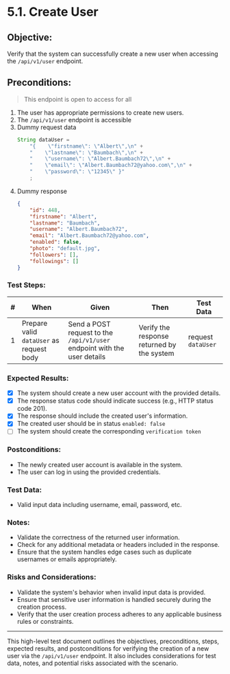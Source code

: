 # 5.1. Create User

## Objective:
Verify that the system can successfully create a new user when accessing the `/api/v1/user` endpoint.

## Preconditions:
> This endpoint is open to access for all

1. The user has appropriate permissions to create new users.
2. The `/api/v1/user` endpoint is accessible
3. Dummy request data
    ```java
    String dataUser =
        "{    \"firstname\": \"Albert\",\n" +
        "    \"lastname\": \"Baumbach\",\n" +
        "    \"username\": \"Albert.Baumbach72\",\n" +
        "    \"email\": \"Albert.Baumbach72@yahoo.com\",\n" +
        "    \"password\": \"12345\" }"
        ;
    ```
4. Dummy response
    ```json
    {
        "id": 448,
        "firstname": "Albert",
        "lastname": "Baumbach",
        "username": "Albert.Baumbach72",
        "email": "Albert.Baumbach72@yahoo.com",
        "enabled": false,
        "photo": "default.jpg",
        "followers": [],
        "followings": []
    }
    ```

### Test Steps:
| # | When | Given | Then | Test Data |
| --- | --- | --- | --- | --- |
| 1 | Prepare valid `dataUser` as request body | Send a POST request to the `/api/v1/user` endpoint with the user details | Verify the response returned by the system | request `dataUser` |

### Expected Results:
- [x] The system should create a new user account with the provided details.
- [x] The response status code should indicate success (e.g., HTTP status code 201).
- [x] The response should include the created user's information.
- [x] The created user should be in status `enabled: false`
- [ ] The system should create the corresponding `verification token`

### Postconditions:
- The newly created user account is available in the system.
- The user can log in using the provided credentials.

### Test Data:
- Valid input data including username, email, password, etc.

### Notes:
- Validate the correctness of the returned user information.
- Check for any additional metadata or headers included in the response.
- Ensure that the system handles edge cases such as duplicate usernames or emails appropriately.

### Risks and Considerations:
- Validate the system's behavior when invalid input data is provided.
- Ensure that sensitive user information is handled securely during the creation process.
- Verify that the user creation process adheres to any applicable business rules or constraints.

---

This high-level test document outlines the objectives, preconditions, steps, expected results, and postconditions for verifying the creation of a new user via the `/api/v1/user` endpoint. It also includes considerations for test data, notes, and potential risks associated with the scenario.